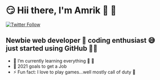#                            😏    Hii there, I'm Amrik  👋 👻

[![Twitter Follow](https://img.shields.io/twitter/follow/_amrik_dutta?color=1DA1F2&logo=twitter&style=for-the-badge)](https://twitter.com/intent/follow?original_referer=https%3A%2F%2Fgithub.com%2F_amrik_dutta&screen_name=_amrik_dutta)

##        Newbie web developer 🤕 coding enthusiast 😅 just started using GitHub 👨‍💻

- 🌱 I’m currently learning everything 🤣 🥺
- 👀 2021 goals to get a Job 
- ⚡ Fun fact: I love to play games...well mostly call of duty 👾



